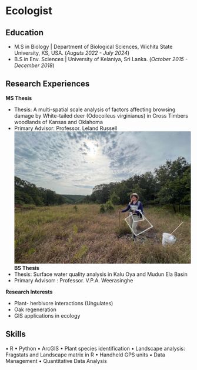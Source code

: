 # Ecologist
## Education                    

- M.S in Biology | Department of Biological Sciences, Wichita State University, KS, USA. (_Auguts 2022 - July 2024_)
- B.S in Env. Sciences | University of Kelaniya, Sri Lanka. (_October 2015 - December 2018_)
 
## Research Experiences
 
**MS Thesis**
- Thesis: A multi-spatial scale analysis of factors affecting browsing damage by White-tailed deer (Odocoileus virginianus) in Cross Timbers woodlands of Kansas and Oklahoma 
- Primary Advisor:  Professor. Leland Russell
![Alt text](/images/IMG_1869.jpg)
**BS Thesis**
- Thesis: Surface water quality analysis in Kalu Oya and Mudun Ela Basin 
- Primary Advisorr : Professor. V.P.A. Weerasinghe 

**Research Interests**
- Plant- herbivore interactions (Ungulates)
- Oak regeneration
- GIS applications in ecology
## Skills
•	R
•	Python
•	ArcGIS
•	Plant species identification 
•	Landscape analysis: Fragstats and Landscape matrix in R 
•	Handheld GPS units
•	Data Management
•	Quantitative Data Analysis

  
